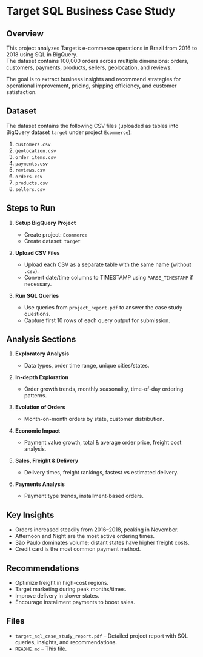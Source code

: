 
# Target SQL Business Case Study

## Overview
This project analyzes Target’s e-commerce operations in Brazil from 2016 to 2018 using SQL in BigQuery.  
The dataset contains 100,000 orders across multiple dimensions: orders, customers, payments, products, sellers, geolocation, and reviews.

The goal is to extract business insights and recommend strategies for operational improvement, pricing, shipping efficiency, and customer satisfaction.

## Dataset
The dataset contains the following CSV files (uploaded as tables into BigQuery dataset `target` under project `Ecommerce`):

1. `customers.csv`
2. `geolocation.csv`
3. `order_items.csv`
4. `payments.csv`
5. `reviews.csv`
6. `orders.csv`
7. `products.csv`
8. `sellers.csv`

## Steps to Run
1. **Setup BigQuery Project**
   - Create project: `Ecommerce`
   - Create dataset: `target`

2. **Upload CSV Files**
   - Upload each CSV as a separate table with the same name (without `.csv`).
   - Convert date/time columns to TIMESTAMP using `PARSE_TIMESTAMP` if necessary.

3. **Run SQL Queries**
   - Use queries from `project_report.pdf` to answer the case study questions.
   - Capture first 10 rows of each query output for submission.

## Analysis Sections
1. **Exploratory Analysis**
   - Data types, order time range, unique cities/states.

2. **In-depth Exploration**
   - Order growth trends, monthly seasonality, time-of-day ordering patterns.

3. **Evolution of Orders**
   - Month-on-month orders by state, customer distribution.

4. **Economic Impact**
   - Payment value growth, total & average order price, freight cost analysis.

5. **Sales, Freight & Delivery**
   - Delivery times, freight rankings, fastest vs estimated delivery.

6. **Payments Analysis**
   - Payment type trends, installment-based orders.

## Key Insights
- Orders increased steadily from 2016–2018, peaking in November.
- Afternoon and Night are the most active ordering times.
- São Paulo dominates volume; distant states have higher freight costs.
- Credit card is the most common payment method.

## Recommendations
- Optimize freight in high-cost regions.
- Target marketing during peak months/times.
- Improve delivery in slower states.
- Encourage installment payments to boost sales.

## Files
- `target_sql_case_study_report.pdf` – Detailed project report with SQL queries, insights, and recommendations.
- `README.md` – This file.
